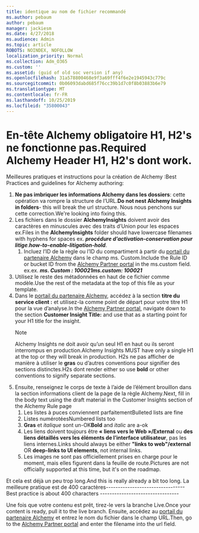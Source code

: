 ```yaml
---
title: identique au nom de fichier recommandé
ms.author: pebaum
author: pebaum
manager: jackiesm
ms.date: 4/27/2018
ms.audience: Admin
ms.topic: article
ROBOTS: NOINDEX, NOFOLLOW
localization_priority: Normal
ms.collection: Adm_O365
ms.custom: ''
ms.assetid: (guid of old soc version if any)
ms.openlocfilehash: 31a578800468e9f3a69fff4f6e2e1945943c779c
ms.sourcegitcommit: 0b06093dabd685f76cc39b1d7c0f8b03883b6e79
ms.translationtype: MT
ms.contentlocale: fr-FR
ms.lasthandoff: 10/25/2019
ms.locfileid: "35800043"
---
```

# <a name="required-alchemy-header-h1-h2s-dont-work"></a><span data-ttu-id="d4bf5-102">En-tête Alchemy obligatoire H1, H2's ne fonctionne pas.</span><span class="sxs-lookup"><span data-stu-id="d4bf5-102">Required Alchemy Header H1, H2's dont work.</span></span>
<span data-ttu-id="d4bf5-103">Meilleures pratiques et instructions pour la création de Alchemy :</span><span class="sxs-lookup"><span data-stu-id="d4bf5-103">Best Practices and guidelines for Alchemy authoring:</span></span>

1. <span data-ttu-id="d4bf5-104">**Ne pas imbriquer les informations Alchemy dans les dossiers**: cette opération va rompre la structure de l’URL.</span><span class="sxs-lookup"><span data-stu-id="d4bf5-104">**Do not nest Alchemy Insights in folders**- this will break the url structure.</span></span> <span data-ttu-id="d4bf5-105">Nous nous penchons sur cette correction.</span><span class="sxs-lookup"><span data-stu-id="d4bf5-105">We're looking into fixing this.</span></span>
1. <span data-ttu-id="d4bf5-106">Les fichiers dans le dossier **AlchemyInsights** doivent avoir des caractères en minuscules avec des traits d’Union pour les espaces ex.</span><span class="sxs-lookup"><span data-stu-id="d4bf5-106">Files in the **AlchemyInsights** folder should have lowercase filenames with hyphens for spaces ex.</span></span> <span data-ttu-id="d4bf5-107">***procédure d’activation-conservation pour litige***.</span><span class="sxs-lookup"><span data-stu-id="d4bf5-107">***how-to-enable-litigation-hold***.</span></span>
    1. <span data-ttu-id="d4bf5-108">Incluez l’ID de la règle ou l’ID du compartiment à partir du [portail du partenaire Alchemy](https://alchemyportal.azurewebsites.net) dans le champ ms. Custom.</span><span class="sxs-lookup"><span data-stu-id="d4bf5-108">Include the Rule ID or bucket ID from the [Alchemy Partner portal](https://alchemyportal.azurewebsites.net) in the ms.custom field.</span></span> <span data-ttu-id="d4bf5-109">ex.</span><span class="sxs-lookup"><span data-stu-id="d4bf5-109">ex.</span></span> <span data-ttu-id="d4bf5-110">***ms. Custom : 100021***</span><span class="sxs-lookup"><span data-stu-id="d4bf5-110">***ms.custom: 100021***</span></span>
1. <span data-ttu-id="d4bf5-111">Utilisez le reste des métadonnées en haut de ce fichier comme modèle.</span><span class="sxs-lookup"><span data-stu-id="d4bf5-111">Use the rest of the metadata at the top of this file as your template.</span></span>
1. <span data-ttu-id="d4bf5-112">Dans le [portail du partenaire Alchemy](https://alchemyportal.azurewebsites.net), accédez à la section **titre du service client :** et utilisez-la comme point de départ pour votre titre H1 pour la vue d’analyse.</span><span class="sxs-lookup"><span data-stu-id="d4bf5-112">In the [Alchemy Partner portal](https://alchemyportal.azurewebsites.net), navigate down to the section **Customer Insight Title:** and use that as a starting point for your H1 title for the insight.</span></span> 
    > [!NOTE]
    > <span data-ttu-id="d4bf5-113">Alchemy Insights ne doit avoir qu’un seul H1 en haut ou ils seront interrompus en production.</span><span class="sxs-lookup"><span data-stu-id="d4bf5-113">Alchemy Insights MUST have only a single H1 at the top or they will break in production.</span></span> <span data-ttu-id="d4bf5-114">H2s ne pas afficher de manière à utiliser le **gras** ou d’autres conventions pour signifier des sections distinctes.</span><span class="sxs-lookup"><span data-stu-id="d4bf5-114">H2s dont render either so use **bold** or other conventions to signify separate sections.</span></span>
1. <span data-ttu-id="d4bf5-115">Ensuite, renseignez le corps de texte à l’aide de l’élément brouillon dans la section informations client de la page de la règle Alchemy.</span><span class="sxs-lookup"><span data-stu-id="d4bf5-115">Next, fill in the body text using the draft material in the Customer Insights section of the Alchemy Rule page</span></span>
    1. <span data-ttu-id="d4bf5-116">Les listes à puces conviennent parfaitement</span><span class="sxs-lookup"><span data-stu-id="d4bf5-116">Bulleted lists are fine</span></span>
    1. <span data-ttu-id="d4bf5-117">Listes numérotées</span><span class="sxs-lookup"><span data-stu-id="d4bf5-117">Numbered lists too</span></span>
    1. <span data-ttu-id="d4bf5-118">**Gras** et *italique* sont un-OK</span><span class="sxs-lookup"><span data-stu-id="d4bf5-118">**Bold** and *italic* are a-ok</span></span>
    1. <span data-ttu-id="d4bf5-119">Les liens doivent toujours être **« liens vers le Web »/External** ou **des liens détaillés vers les éléments de l’interface utilisateur**, pas les liens internes.</span><span class="sxs-lookup"><span data-stu-id="d4bf5-119">Links should always be either **"links to web"/external** OR **deep-links to UI elements**, not internal links.</span></span>
    1. <span data-ttu-id="d4bf5-120">Les images ne sont pas officiellement prises en charge pour le moment, mais elles figurent dans la feuille de route.</span><span class="sxs-lookup"><span data-stu-id="d4bf5-120">Pictures are not officially supported at this time, but it's on the roadmap.</span></span>

<span data-ttu-id="d4bf5-121">Et cela est déjà un peu trop long.</span><span class="sxs-lookup"><span data-stu-id="d4bf5-121">And this is really already a bit too long.</span></span> <span data-ttu-id="d4bf5-122">La meilleure pratique est de 400 caractères---------------------------------</span><span class="sxs-lookup"><span data-stu-id="d4bf5-122">Best practice is about 400 characters ---------------------------------</span></span>

<span data-ttu-id="d4bf5-123">Une fois que votre contenu est prêt, tirez-le vers la branche Live.</span><span class="sxs-lookup"><span data-stu-id="d4bf5-123">Once your content is ready, pull it to the live branch.</span></span> <span data-ttu-id="d4bf5-124">Ensuite, accédez au [portail du partenaire Alchemy](https://alchemyportal.azurewebsites.net) et entrez le nom du fichier dans le champ URL.</span><span class="sxs-lookup"><span data-stu-id="d4bf5-124">Then, go to the [Alchemy Partner portal](https://alchemyportal.azurewebsites.net) and enter the filename into the url field.</span></span> 